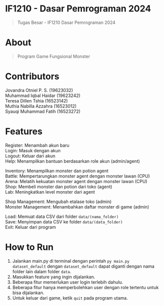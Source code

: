 # IF1210 - Dasar Pemrograman 2024
> Tugas Besar - IF1210 Dasar Pemrograman 2024

# About
> Program Game Fungsional Monster

# Contributors
Jovandra Otniel P. S. (19623032)<br />
Muhammad Iqbal Haidar (19623242)<br />
Teresa Dillen Tshia (16523142)<br />
Muthia Nabilla Azzahra (16523012)<br />
Syauqi Muhammad Fatih (16523272)

# Features
Register: Menambah akun baru<br />
Login: Masuk dengan akun<br />
Logout: Keluar dari akun<br />
Help: Menampilkan bantuan berdasarkan role akun (admin/agent)<br />

Inventory: Menampilkan monster dan potion agent<br />
Battle: Mempertarungkan monster agent dengan monster lawan (CPU)<br />
Arena: Melatih kekuatan monster agent dengan monster lawan (CPU)<br />
Shop: Membeli monster dan potion dari toko (agent)<br />
Lab: Meningkatkan level monster dari agent<br />

Shop Management: Mengubah etalase toko (admin)<br />
Monster Management: Menambahkan daftar monster di game (admin)<br />

Load: Memuat data CSV dari folder ```data/(nama_folder)```<br />
Save: Menyimpan data CSV ke folder ```data/(data_folder)```<br />
Exit: Keluar dari program

# How to Run
1. Jalankan main.py di terminal dengan perintah ```py main.py dataset_default``` dengan ```dataset_default``` dapat diganti dengan nama folder lain dalam folder ```data```.<br />
2. Masukkan feature yang ingin dijalankan.<br />
3. Beberapa fitur memerlukan user login terlebih dahulu.<br />
4. Beberapa fitur hanya memperbolehkan user dengan role tertentu untuk bisa dijalankan.<br />
5. Untuk keluar dari game, ketik ```quit``` pada program utama.
